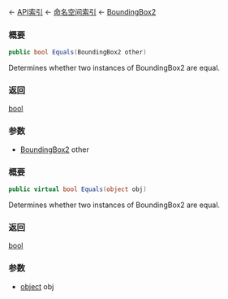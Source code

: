 ← [API索引](Api-Index) ← [命名空间索引](Namespace-Index) ← [BoundingBox2](VRageMath.BoundingBox2)

### 概要

```csharp
public bool Equals(BoundingBox2 other)
```

Determines whether two instances of BoundingBox2 are equal.

### 返回

[bool](https://docs.microsoft.com/en-us/dotnet/api/System.Boolean?view=netframework-4.6)

### 参数

* [BoundingBox2](VRageMath.BoundingBox2) other
### 概要

```csharp
public virtual bool Equals(object obj)
```

Determines whether two instances of BoundingBox2 are equal.

### 返回

[bool](https://docs.microsoft.com/en-us/dotnet/api/System.Boolean?view=netframework-4.6)

### 参数

* [object](https://docs.microsoft.com/en-us/dotnet/api/System.Object?view=netframework-4.6) obj
